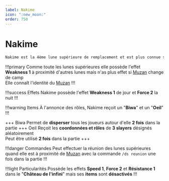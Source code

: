 ```yaml
---
label: Nakime
icon: ":new_moon:"
order: 750
---
```


# Nakime

```txt
Nakime est la 4ème lune supérieure de remplacement et est plus connue sous le surnom de "la démone au biwa"
```

!!!primary
Comme toute les lunes supérieures elle possède l'effet **Weakness 1** à proximité d'autres lunes mais n'as plus effet si [Muzan](https://docs.n0vas.fr/demonslayer-uhc/roles/demon/muzan/) change de camp <br>
Elle connaît l'identité du [Muzan](https://docs.n0vas.fr/demonslayer-uhc/roles/demon/muzan/)
!!!

!!!success Effets
Nakime possède l'effet **Weakness 1** de jour et **Force 2** la nuit
!!!

!!!warning Items
À l'annonce des rôles, Nakime reçoit un "**Biwa**" et un "**Oeil**"
!!!

+++ Biwa
Permet de **disperser** tous les joueurs autour d'elle **2 fois** dans la partie
+++ Oeil 
Reçoit les **coordonnées et rôles** de **3 slayers** désignés aléatoirement <br>
Peut être utilisé **2 fois** dans la partie
+++

!!!danger Commandes
Peut effectuer la réunion des lunes supérieures quand elle est à proximité de [Muzan](https://docs.n0vas.fr/demonslayer-uhc/roles/demon/muzan/) avec la commande ```/ds reunion``` une fois dans la partie
!!!

!!!light Particularités
Possède les effets **Speed 1**, **Force 2** et **Résistance 1** dans le "**Château de l'infini**" mais ses **items** sont **désactivés**
!!!





